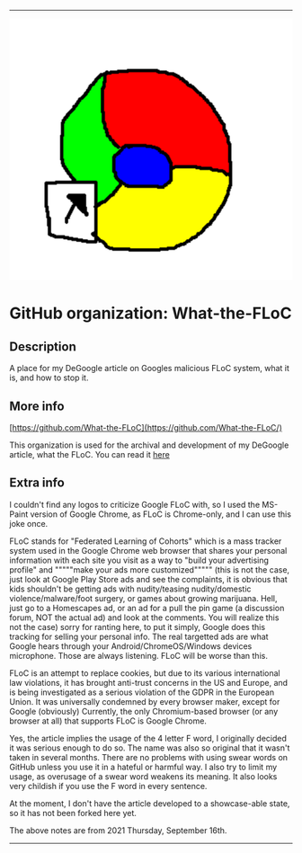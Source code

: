
***

![GooGooChromosome.png failed to load. The file may be missing or corrupt. Check the file path for errors first.](/AdditionalInfo/2/What-the-FLoC/GooGooChromosome.png)

# GitHub organization: What-the-FLoC

## Description

A place for my DeGoogle article on Googles malicious FLoC system, what it is, and how to stop it.

## More info

[https://github.com/What-the-FLoC](https://github.com/What-the-FLoC/)

This organization is used for the archival and development of my DeGoogle article, what the FLoC. You can read it [here](https://github.com/seanpm2001/WHat-the-FLoC/)

## Extra info

I couldn't find any logos to criticize Google FLoC with, so I used the MS-Paint version of Google Chrome, as FLoC is Chrome-only, and I can use this joke once.

FLoC stands for "Federated Learning of Cohorts" which is a mass tracker system used in the Google Chrome web browser that shares your personal information with each site you visit as a way to "build your advertising profile" and """""make your ads more customized""""" (this is not the case, just look at Google Play Store ads and see the complaints, it is obvious that kids shouldn't be getting ads with nudity/teasing nudity/domestic violence/malware/foot surgery, or games about growing marijuana. Hell, just go to a Homescapes ad, or an ad for a pull the pin game (a discussion forum, NOT the actual ad) and look at the comments. You will realize this not the case) sorry for ranting here, to put it simply, Google does this tracking for selling your personal info. The real targetted ads are what Google hears through your Android/ChromeOS/Windows devices microphone. Those are always listening. FLoC will be worse than this.

FLoC is an attempt to replace cookies, but due to its various international law violations, it has brought anti-trust concerns in the US and Europe, and is being investigated as a serious violation of the GDPR in the European Union. It was universally condemned by every browser maker, except for Google (obviously) Currently, the only Chromium-based browser (or any browser at all) that supports FLoC is Google Chrome.

Yes, the article implies the usage of the 4 letter F word, I originally decided it was serious enough to do so. The name was also so original that it wasn't taken in several months. There are no problems with using swear words on GitHub unless you use it in a hateful or harmful way. I also try to limit my usage, as overusage of a swear word weakens its meaning. It also looks very childish if you use the F word in every sentence.

At the moment, I don't have the article developed to a showcase-able state, so it has not been forked here yet.

The above notes are from 2021 Thursday, September 16th.

***
